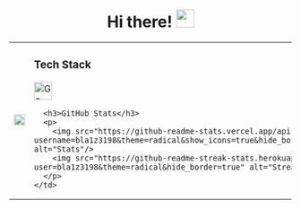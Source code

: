<div align="center">
  <h1>Hi there! <img src="https://github.com/blackcater/blackcater/raw/main/images/Hi.gif" height="32"/></h1>
</div>

<table>
  <tr>
    <td width="30%">
      <img src="https://media.giphy.com/media/v1.Y2lkPTc5MGI3NjExcjR4d2R5dXZ5Y3F5Z2R5bW5jY2J4b2F4eGJ6eGJzZzJ1eWJ5b2VqYiZlcD12MV9pbnRlcm5hbF9naWZfYnlfaWQmY3Q9Zw/qgQUggAC3Pfv687qPC/giphy.gif" width="100%"/>
    </td>
    <td width="70%">
      <h3>Tech Stack</h3>
      <p>
        <img src="https://github.com/get-icon/geticon/blob/master/icons/go.svg" alt="Go" height="32"/>
      </p>

      <h3>GitHub Stats</h3>
      <p>
        <img src="https://github-readme-stats.vercel.app/api?username=bla1z3198&theme=radical&show_icons=true&hide_border=true&count_private=true" alt="Stats"/>
        <img src="https://github-readme-streak-stats.herokuapp.com/?user=bla1z3198&theme=radical&hide_border=true" alt="Streak"/>
      </p>
    </td>
  </tr>
</table>
